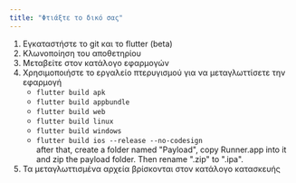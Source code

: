 ```yaml
---
title: "Φτιάξτε το δικό σας"
---
```


1. Εγκαταστήστε το git και το flutter (beta)
2. Κλωνοποίηση του αποθετηρίου
3. Μεταβείτε στον κατάλογο εφαρμογών
4. Χρησιμοποιήστε το εργαλείο πτερυγισμού για να μεταγλωττίσετε την εφαρμογή
   - `flutter build apk`
   - `flutter build appbundle`
   - `flutter build web`
   - `flutter build linux`
   - `flutter build windows`
   - `flutter build ios --release --no-codesign`\
     after that, create a folder named "Payload", copy Runner.app into it and zip the payload folder. Then rename ".zip" to ".ipa".
5. Τα μεταγλωττισμένα αρχεία βρίσκονται στον κατάλογο κατασκευής
